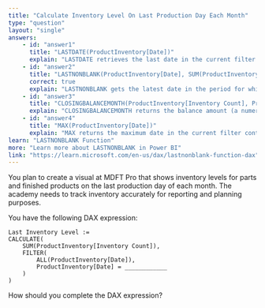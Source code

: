 ```yaml
---
title: "Calculate Inventory Level On Last Production Day Each Month"
type: "question"
layout: "single"
answers:
    - id: "answer1"
      title: "LASTDATE(ProductInventory[Date])"
      explain: "LASTDATE retrieves the last date in the current filter context, which may not be the last production day if there is no data for that day. This can result in missing the actual last day of production, especially if the last calendar day is a weekend or holiday with no inventory activity."
    - id: "answer2"
      title: "LASTNONBLANK(ProductInventory[Date], SUM(ProductInventory[Inventory Count]))"
      correct: true
      explain: "LASTNONBLANK gets the latest date in the period for which there is data, ensuring the last production day is used."
    - id: "answer3"
      title: "CLOSINGBALANCEMONTH(ProductInventory[Inventory Count], ProductInventory[Date])"
      explain: "CLOSINGBALANCEMONTH returns the balance amount (a numeric value) at the end of the month, but only if there is data on the last calendar day. Using it in this DAX expression would result in a syntax error because the comparison requires a date value, not a numeric result."
    - id: "answer4"
      title: "MAX(ProductInventory[Date])"
      explain: "MAX returns the maximum date in the current filter context, not necessarily the last production day. If there is no data on the last calendar day, it may return an earlier date or BLANK, so it does not reliably provide the inventory level on the last day of production."
learn: "LASTNONBLANK Function"
more: "Learn more about LASTNONBLANK in Power BI"
link: "https://learn.microsoft.com/en-us/dax/lastnonblank-function-dax"
---
```

You plan to create a visual at MDFT Pro that shows inventory levels for parts and finished products on the last production day of each month. The academy needs to track inventory accurately for reporting and planning purposes.

You have the following DAX expression:

```dax
Last Inventory Level :=
CALCULATE(
    SUM(ProductInventory[Inventory Count]),
    FILTER(
        ALL(ProductInventory[Date]),
        ProductInventory[Date] = ____________
    )
)
```

How should you complete the DAX expression?
